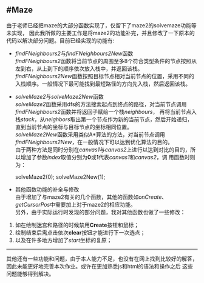#Maze
--------
由于老师已经把maze的大部分函数实现了，仅留下了maze2的solvemaze功能等未实现，
因此我所做的主要工作是将maze2的功能补完，并且修改了一下原本的代码以解决部分问题。目前已经实现的功能有:  
+ *findFNeighbours2*与*findFNeighbours2New*函数  
*findFNeighbours2*函数将当前节点的周围至多8个符合类型条件的节点按照从左到右，从上到下的顺序依次放入栈中，并返回该栈。  
*findFNeighbours2New*函数按照目标节点相对当前节点的位置，采用不同的入栈顺序。一般情况下最可能找到最短路径的方向先入栈，然后返回该栈。
+ *solveMaze2*与*solveMaze2New*函数  
*solveMaze2*函数采用dfs的方法搜索起点到终点的路径，对当前节点调用*findFNeighbours2*函数并将返回子赋给一个栈*neighbours*，
再将当前节点入栈*stack*，从*neighbors*取出第一个节点作为新的当前节点，然后开始递归，直到当前节点的坐标与目标节点的坐标相同位置。  
*solveMaze2New*函数采用类似A\*算法的方法，对当前节点调用*findFNeighbours2New*，在一般情况下可以达到优化算法的目的。  
由于两种方法是同时分别在*canvas1*与*canvas2*上进行以达到对比的目的，所以增加了参数*index*取值分别为**0**或**1**代表*canvas1*和*canvas2*，调
用函数时则为：  

    solveMaze2(0);
    solveMaze2New(1);

+ 其他函数功能的补全与修改   
由于增加了与maze2有关的几个函数，其他的函数如*onCreate*、*getCursorPos*中需要加上对于maze2的相应功能。  
另外，由于实际运行时发现的部分问题，我对其他函数也做了一些修改：  
1. 如在绘制迷宫和路径的时候禁用**Create**按钮和鼠标；
2. 绘制结束后需点击依次**clear**按钮才能进行下一次选点；
3. 以及在许多地方增加了*start*坐标的复原；  
---------
其他还有一些功能和问题，由于本人能力不足，也没有在网上找到比较好的解答，因此未能更好地完善本次作业。或许在更加熟悉js和html的语法和操作之后
这些问题能够得到解决。


